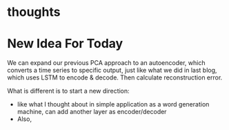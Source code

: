 







# thoughts 

# New Idea For Today 
We can expand our previous PCA approach to an autoencoder, which converts a time series to specific output, just like what we did in last blog, which uses LSTM to encode & decode. Then calculate reconstruction error. 

What is different is to start a new direction: 
* like what I thought about in simple application as a word generation machine, can add another layer as encoder/decoder
* Also, 